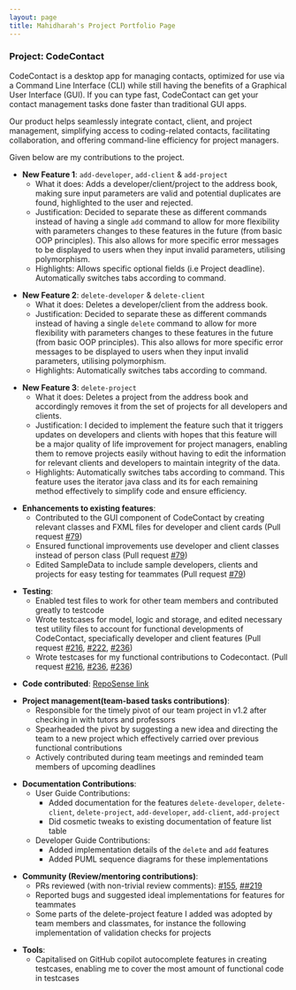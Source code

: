```yaml
---
layout: page
title: Mahidharah's Project Portfolio Page
---
```


### Project: CodeContact

CodeContact is a desktop app for managing contacts, optimized for use via a Command Line Interface (CLI) while still having the benefits of a Graphical User Interface (GUI).
If you can type fast, CodeContact can get your contact management tasks done faster than traditional GUI apps.

Our product helps seamlessly integrate contact, client, and project management, simplifying access to coding-related contacts, facilitating collaboration, and offering command-line efficiency for project managers. 

Given below are my contributions to the project.


<div style="page-break-after: always;"></div>

* **New Feature 1**: `add-developer`, `add-client` & `add-project`
    * What it does: Adds a developer/client/project to the address book, making sure input parameters are valid and potential duplicates are found, highlighted to the user and rejected.
    * Justification: Decided to separate these as different commands instead of having a single `add` command to allow for more flexibility with parameters changes to these features in the future (from basic OOP principles). This also allows for more specific error messages to be displayed to users when they input invalid parameters, utilising polymorphism.
    * Highlights: Allows specific optional fields (i.e Project deadline). Automatically switches tabs according to command.


<div style="page-break-after: always;"></div>


* **New Feature 2**: `delete-developer` & `delete-client`
    * What it does: Deletes a developer/client from the address book.
    * Justification: Decided to separate these as different commands instead of having a single `delete` command to allow for more flexibility with parameters changes to these features in the future (from basic OOP principles). This also allows for more specific error messages to be displayed to users when they input invalid parameters, utilising polymorphism.
    * Highlights: Automatically switches tabs according to command.

<div style="page-break-after: always;"></div>
      
* **New Feature 3**: `delete-project`
    * What it does: Deletes a project from the address book and accordingly removes it from the set of projects for all developers and clients.
    * Justification: I decided to implement the feature such that it triggers updates on developers and clients with hopes that this feature will be a major quality of life improvement for project managers, enabling them to remove projects easily without having to edit the information for relevant clients and developers to maintain integrity of the data.
    * Highlights: Automatically switches tabs according to command. This feature uses the iterator java class and its for each remaining method effectively to simplify code and ensure efficiency.

<div style="page-break-after: always;"></div>

* **Enhancements to existing features**:
    * Contributed to the GUI component of CodeContact by creating relevant classes and FXML files for developer and client cards (Pull request [\#79](https://github.com/AY2324S1-CS2103T-T09-2/tp/pull/79))
    * Ensured functional improvements use developer and client classes instead of person class (Pull request [\#79](https://github.com/AY2324S1-CS2103T-T09-2/tp/pull/79))
    * Edited SampleData to include sample developers, clients and projects for easy testing for teammates (Pull request [\#79](https://github.com/AY2324S1-CS2103T-T09-2/tp/pull/79))

<div style="page-break-after: always;"></div>

* **Testing**:
  * Enabled test files to work for other team members and contributed greatly to testcode
  * Wrote testcases for model, logic and storage, and edited necessary test utility files to account for functional developments of CodeContact, speciafically developer and client features (Pull request [\#216](https://github.com/AY2324S1-CS2103T-T09-2/tp/pull/216), [\#222](https://github.com/AY2324S1-CS2103T-T09-2/tp/pull/222), [\#236](https://github.com/AY2324S1-CS2103T-T09-2/tp/pull/236))
  * Wrote testcases for my functional contributions to Codecontact. (Pull request [\#216](https://github.com/AY2324S1-CS2103T-T09-2/tp/pull/216), [\#236](https://github.com/AY2324S1-CS2103T-T09-2/tp/pull/222), [\#236](https://github.com/AY2324S1-CS2103T-T09-2/tp/pull/236))

<div style="page-break-after: always;"></div>

* **Code contributed**: [RepoSense link](https://nus-cs2103-ay2324s1.github.io/tp-dashboard/?search=&sort=groupTitle&sortWithin=title&timeframe=commit&mergegroup=&groupSelect=groupByRepos&breakdown=true&checkedFileTypes=docs~functional-code~test-code&since=2023-09-22&tabOpen=true&tabType=authorship&zFR=false&tabAuthor=Mahidharah&tabRepo=AY2324S1-CS2103T-T09-2%2Ftp%5Bmaster%5D&authorshipIsMergeGroup=false&authorshipFileTypes=docs~functional-code~test-code&authorshipIsBinaryFileTypeChecked=false&authorshipIsIgnoredFilesChecked=false)

<div style="page-break-after: always;"></div>

* **Project management(team-based tasks contributions)**:
    * Responsible for the timely pivot of our team project in v1.2 after checking in with tutors and professors
    * Spearheaded the pivot by suggesting a new idea and directing the team to a new project which effectively carried over previous functional contributions
    * Actively contributed during team meetings and reminded team members of upcoming deadlines

<div style="page-break-after: always;"></div>

* **Documentation Contributions**:
    * User Guide Contributions:
        * Added documentation for the features `delete-developer`, `delete-client`, `delete-project`, `add-developer`, `add-client`, `add-project`
        * Did cosmetic tweaks to existing documentation of feature list table
    * Developer Guide Contributions:
        * Added implementation details of the `delete` and `add` features
        * Added PUML sequence diagrams for these implementations

<div style="page-break-after: always;"></div>

* **Community (Review/mentoring contributions)**:
    * PRs reviewed (with non-trivial review comments): [\#155](https://github.com/AY2324S1-CS2103T-T09-2/tp/pull/155), [\##219](https://github.com/AY2324S1-CS2103T-T09-2/tp/pull/219)
    * Reported bugs and suggested ideal implementations for features for teammates
    * Some parts of the delete-project feature I added was adopted by team members and classmates, for instance the following implementation of validation checks for projects

<div style="page-break-after: always;"></div>

* **Tools**:
    * Capitalised on GitHub copilot autocomplete features in creating testcases, enabling me to cover the most amount of functional code in testcases
